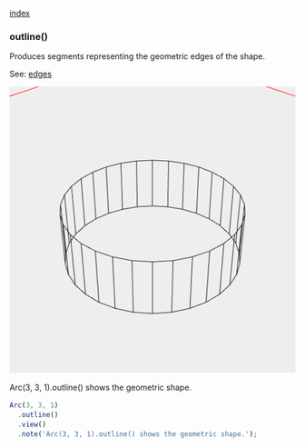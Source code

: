 [index](../../nb/api/index.md)
### outline()
Produces segments representing the geometric edges of the shape.

See: [edges](../../nb/api/edges.md)

![Image](outline.md.$2.png)

Arc(3, 3, 1).outline() shows the geometric shape.

```JavaScript
Arc(3, 3, 1)
  .outline()
  .view()
  .note('Arc(3, 3, 1).outline() shows the geometric shape.');
```
